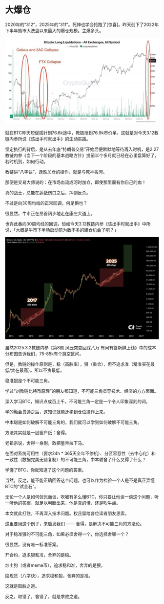 # 大爆仓

2020年的“312”，2025年的“311”。死神也学会抢跑了[惊喜]。昨天创下了2022年下半年熊市大洗盘以来最大的爆仓规模。主爆多头。

![](2025-03-12-A01.jpeg)

就在BTC昨天短促插针到76.6k途中，教链抢到76.9k市价单。这就是对今天3.12教链内参所说《该出手时就出手》的生动实践。

坚定执行的背后，是从去年底“特朗普交易”开始后便默默地等待再入时机，是2.27教链内参《当下一个阶段的基本战略方针》提前半个多月就已经在心里盘算好了，若时机到，如何行动。

教链讲“八字诀”，逢跌加仓的操作，就是与死神拔河。

那便是交易大师说的：在市场血流成河时加仓，即使那里面有你自己的血！

真的战士，总能在舔舐伤口之后，挥剑反杀。

不过是向30周均线的正常回调，何足惧也？

很显然，牛市正在昂首阔步地走在康庄大道上。

也许此番向30周均线的回调，恰如今天3.12教链内参《该出手时就出手》中所说，「大概是牛市下半场启动前为数不多的建仓机会了吧？」

![](2025-03-12-A02.jpeg)

虽然2025.3.2教链内参《第8周 风云突变回踩八万 有问有答新鲜上线》中的成本分布图告诉我们，75-85k有个跳空区间。

但是，教链的操作原则是，稳（高胜率），狠（重仓），但不追求准（精准买在最低/卖在最高）。所以不贪最低。

稳准狠是个不可能三角。

学过“刘教链比特币原理”的朋友都知道，不可能三角贯穿技术、经济的方方面面。

深入学习BTC，知识点成百上千，不可能三角一定是一个令人印象深刻的词。

学的融会贯通之后，这知识就能迁移到仓位操作上来。

中本聪是如何破解不可能三角的，我们就可以学到如何破解不可能三角。

方法其实就是一层窗户纸：舍得。

老祖宗说，舍得一身剐，敢把皇帝拉下马。

在面对系统可用性（要求24h * 365天全年不停机）、分区容忍性（去中心化）和一致性（数据完美无错复制）的不可能三角，中本聪舍了什么又得了什么？

学懂了BTC，你就知道了这个问题的答案。

当然，反之，能不能正确回答这个问题，也可以作为检验一个人是不是真正弄懂BTC的“试金石”。

无论一个人是如何侃侃而谈，吹嘘有多么懂BTC，你只要让他谈一谈这个问题，听一听他的答案，就足以判断出来，他是真的懂，还是吹牛逼。

本文就此打住，不再深入技术问题。权且留给各位读者朋友思索。

这里要用这个例子，来启发我们 —— 舍得，是解决不可能三角的方法论。

对于稳准狠的不可能三角，如果必须舍得一个，你选择舍哪一个？

很显然，没有唯一标准答案。

开合约，追求狠和准，舍弃的是稳。

炒土狗（或者meme币），追求稳和准，舍弃的是狠。

囤现货（八字诀），追求稳和狠，舍弃的是准。

这就是取胜之道。

反之，取错了，舍错了，就是求败之道。
